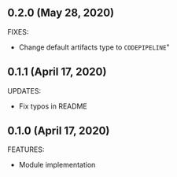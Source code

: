 ## 0.2.0 (May 28, 2020)

FIXES:

  * Change default artifacts type to `CODEPIPELINE`"

## 0.1.1 (April 17, 2020)

UPDATES:

  * Fix typos in README
  
## 0.1.0 (April 17, 2020)

FEATURES:

  * Module implementation
